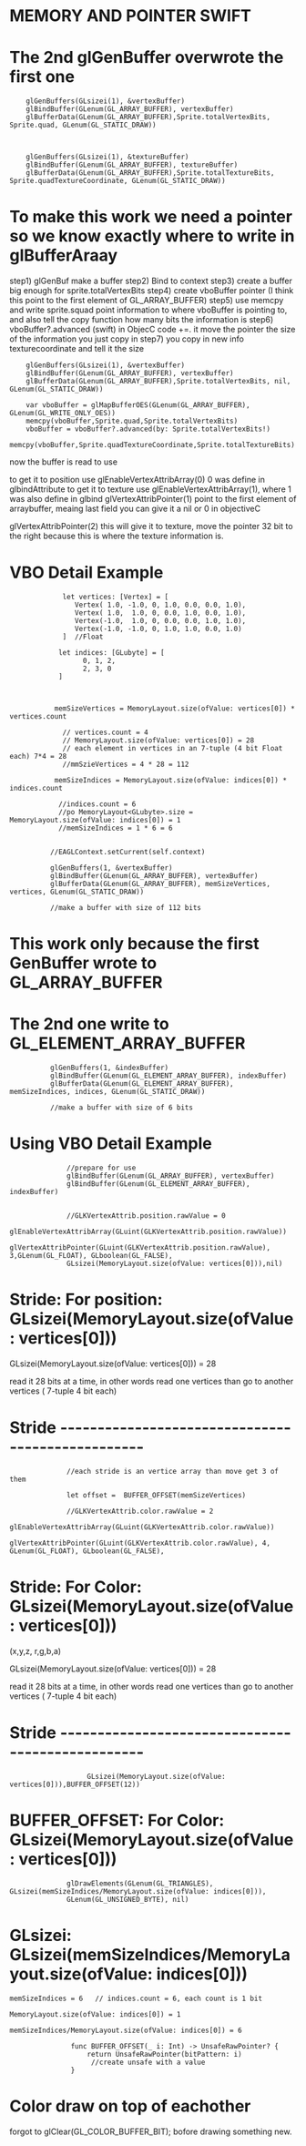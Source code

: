 # MEMORY AND POINTER SWIFT

#  The 2nd glGenBuffer overwrote the first one
        glGenBuffers(GLsizei(1), &vertexBuffer)
        glBindBuffer(GLenum(GL_ARRAY_BUFFER), vertexBuffer)
        glBufferData(GLenum(GL_ARRAY_BUFFER),Sprite.totalVertexBits, Sprite.quad, GLenum(GL_STATIC_DRAW))
        
        
        
        glGenBuffers(GLsizei(1), &textureBuffer)
        glBindBuffer(GLenum(GL_ARRAY_BUFFER), textureBuffer)
        glBufferData(GLenum(GL_ARRAY_BUFFER),Sprite.totalTextureBits, Sprite.quadTextureCoordinate, GLenum(GL_STATIC_DRAW))
        
# To make this work we need a pointer so we know exactly where to write in glBufferAraay

step1) glGenBuf make a buffer
step2) Bind to context
step3) create a buffer big enough for sprite.totalVertexBits
step4) create vboBuffer pointer (I think this point to the first element of GL_ARRAY_BUFFER)
step5) use memcpy and write sprite.squad point information to where vboBuffer is pointing to, and also tell
       the copy function how many bits the information is
step6) vboBuffer?.advanced (swift) in ObjecC code +=.  it move the pointer the size of the information you just copy in
step7) you copy in new info texturecoordinate and tell it the size
  
        glGenBuffers(GLsizei(1), &vertexBuffer)
        glBindBuffer(GLenum(GL_ARRAY_BUFFER), vertexBuffer)
        glBufferData(GLenum(GL_ARRAY_BUFFER),Sprite.totalVertexBits, nil, GLenum(GL_STATIC_DRAW))
        
        var vboBuffer = glMapBufferOES(GLenum(GL_ARRAY_BUFFER), GLenum(GL_WRITE_ONLY_OES))
        memcpy(vboBuffer,Sprite.quad,Sprite.totalVertexBits)
        vboBuffer = vboBuffer?.advanced(by: Sprite.totalVertexBits!)
        memcpy(vboBuffer,Sprite.quadTextureCoordinate,Sprite.totalTextureBits)


now the buffer is read to use

to get it to position use glEnableVertexAttribArray(0) 0 was define in glbindAttribute
to get it to texture use glEnableVertexAttribArray(1), where 1 was also define in glbind
glVertexAttribPointer(1) point to the first element of arraybuffer, meaing last field you can give it a nil or 0 in objectiveC

glVertexAttribPointer(2) this will give it to texture, move the pointer 32 bit to the right because this is where the texture
information is.

# VBO Detail Example


                 let vertices: [Vertex] = [
                    Vertex( 1.0, -1.0, 0, 1.0, 0.0, 0.0, 1.0),
                    Vertex( 1.0,  1.0, 0, 0.0, 1.0, 0.0, 1.0),
                    Vertex(-1.0,  1.0, 0, 0.0, 0.0, 1.0, 1.0),
                    Vertex(-1.0, -1.0, 0, 1.0, 1.0, 0.0, 1.0)
                 ]  //Float

                let indices: [GLubyte] = [
                      0, 1, 2,
                      2, 3, 0
                ]



               memSizeVertices = MemoryLayout.size(ofValue: vertices[0]) * vertices.count
               
                 // vertices.count = 4
                 // MemoryLayout.size(ofValue: vertices[0]) = 28
                 // each element in vertices in an 7-tuple (4 bit Float each) 7*4 = 28
                 //mmSzieVertices = 4 * 28 = 112
      
               memSizeIndices = MemoryLayout.size(ofValue: indices[0]) * indices.count
               
                //indices.count = 6
                //po MemoryLayout<GLubyte>.size = MemoryLayout.size(ofValue: indices[0]) = 1
                //memSizeIndices = 1 * 6 = 6


              //EAGLContext.setCurrent(self.context)

              glGenBuffers(1, &vertexBuffer)
              glBindBuffer(GLenum(GL_ARRAY_BUFFER), vertexBuffer)
              glBufferData(GLenum(GL_ARRAY_BUFFER), memSizeVertices, vertices, GLenum(GL_STATIC_DRAW))
              
              //make a buffer with size of 112 bits


# This work only because the first GenBuffer wrote to GL_ARRAY_BUFFER
# The 2nd one write to GL_ELEMENT_ARRAY_BUFFER

              glGenBuffers(1, &indexBuffer)
              glBindBuffer(GLenum(GL_ELEMENT_ARRAY_BUFFER), indexBuffer)
              glBufferData(GLenum(GL_ELEMENT_ARRAY_BUFFER), memSizeIndices, indices, GLenum(GL_STATIC_DRAW))
              
              //make a buffer with size of 6 bits
              
             
              
              
              
# Using VBO Detail Example

                  //prepare for use
                  glBindBuffer(GLenum(GL_ARRAY_BUFFER), vertexBuffer)
                  glBindBuffer(GLenum(GL_ELEMENT_ARRAY_BUFFER), indexBuffer)
                

                  //GLKVertexAttrib.position.rawValue = 0 
                  glEnableVertexAttribArray(GLuint(GLKVertexAttrib.position.rawValue))
                  glVertexAttribPointer(GLuint(GLKVertexAttrib.position.rawValue), 3,GLenum(GL_FLOAT), GLboolean(GL_FALSE), 
                  GLsizei(MemoryLayout.size(ofValue: vertices[0])),nil)
                  
# Stride: For position:  GLsizei(MemoryLayout.size(ofValue: vertices[0]))

   GLsizei(MemoryLayout.size(ofValue: vertices[0])) = 28
   
   read it 28 bits at a time, in other words read one vertices than go to another vertices ( 7-tuple 4 bit each)


# Stride -------------------------------------------------

                  //each stride is an vertice array than move get 3 of them

                  let offset =  BUFFER_OFFSET(memSizeVertices)

                  //GLKVertexAttrib.color.rawValue = 2
                  glEnableVertexAttribArray(GLuint(GLKVertexAttrib.color.rawValue))
                  glVertexAttribPointer(GLuint(GLKVertexAttrib.color.rawValue), 4, GLenum(GL_FLOAT), GLboolean(GL_FALSE),  
# Stride: For Color:  GLsizei(MemoryLayout.size(ofValue: vertices[0]))
   (x,y,z, r,g,b,a)

   GLsizei(MemoryLayout.size(ofValue: vertices[0])) = 28
   
   read it 28 bits at a time, in other words read one vertices than go to another vertices ( 7-tuple 4 bit each)


# Stride -------------------------------------------------

                       GLsizei(MemoryLayout.size(ofValue: vertices[0])),BUFFER_OFFSET(12))
                       
# BUFFER_OFFSET: For Color:  GLsizei(MemoryLayout.size(ofValue: vertices[0]))

                  glDrawElements(GLenum(GL_TRIANGLES), GLsizei(memSizeIndices/MemoryLayout.size(ofValue: indices[0])), 
                  GLenum(GL_UNSIGNED_BYTE), nil)
                  
# GLsizei: GLsizei(memSizeIndices/MemoryLayout.size(ofValue: indices[0]))
    memSizeIndices = 6   // indices.count = 6, each count is 1 bit
    
    MemoryLayout.size(ofValue: indices[0]) = 1

    memSizeIndices/MemoryLayout.size(ofValue: indices[0]) = 6

                   func BUFFER_OFFSET(_ i: Int) -> UnsafeRawPointer? {
                       return UnsafeRawPointer(bitPattern: i)
                        //create unsafe with a value
                   }
                  



#  Color draw on top of eachother

 forgot to glClear(GL_COLOR_BUFFER_BIT); bofore drawing something new. 
 
 

